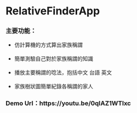 # RelativeFinderApp
<h3>主要功能：</h3>
<ul>
  <li>仿計算機的方式算出家族稱謂</li>
  <li>簡單測驗自己對於家族稱謂的知識</li>
  <li>播放主要稱謂的唸法，抱括中文 台語 英文</li>
  <li>家族樹狀圖簡單紀錄各稱謂的家人</li>
</ul>

<h3>Demo Url：https://youtu.be/0qIAZ1WTlxc</h3>
